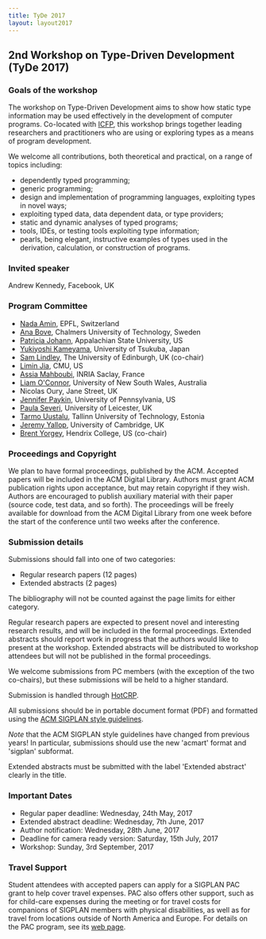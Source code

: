 ```yaml
---
title: TyDe 2017
layout: layout2017
---
```


## 2nd Workshop on Type-Driven Development (TyDe 2017)

### Goals of the workshop

The workshop on Type-Driven Development aims to show how static type
information may be used effectively in the development of computer
programs. Co-located with [ICFP](http://icfp17.sigplan.org/), this
workshop brings together leading researchers and practitioners who
are using or exploring types as a means of program development.

We welcome all contributions, both theoretical and practical, on a
range of topics including:

  * dependently typed programming;
  * generic programming;
  * design and implementation of programming languages, exploiting
    types in novel ways;
  * exploiting typed data, data dependent data, or type providers;
  * static and dynamic analyses of typed programs;
  * tools, IDEs, or testing tools exploiting type information;
  * pearls, being elegant, instructive examples of types used in the
    derivation, calculation, or construction of programs.

### Invited speaker

Andrew Kennedy, Facebook, UK

### Program Committee

* [Nada Amin](http://namin.net/), EPFL, Switzerland
* [Ana Bove](http://www.cse.chalmers.se/~bove/), Chalmers University of Technology, Sweden
* [Patricia Johann](http://cs.appstate.edu/~johannp/), Appalachian State University, US
* [Yukiyoshi Kameyama](http://logic.cs.tsukuba.ac.jp/~kam/), University of Tsukuba, Japan
* [Sam Lindley](http://homepages.inf.ed.ac.uk/slindley/), The University of Edinburgh, UK (co-chair)
* [Limin Jia](https://www.andrew.cmu.edu/user/liminjia/), CMU, US
* [Assia Mahboubi](http://specfun.inria.fr/mahboubi/), INRIA Saclay, France
* [Liam O'Connor](http://liamoc.net/), University of New South Wales, Australia
* Nicolas Oury, Jane Street, UK
* [Jennifer Paykin](http://www.cis.upenn.edu/~jpaykin/), University of Pennsylvania, US
* [Paula Severi](http://www.cs.le.ac.uk/people/ps56/), University of Leicester, UK
* [Tarmo Uustalu](http://www.ioc.ee/~tarmo/), Tallinn University of Technology, Estonia
* [Jeremy Yallop](http://www.cl.cam.ac.uk/~jdy22/), University of Cambridge, UK
* [Brent Yorgey](http://dept.cs.williams.edu/~byorgey/), Hendrix College, US (co-chair)

### Proceedings and Copyright

We plan to have formal proceedings, published by the ACM. Accepted
papers will be included in the ACM Digital Library. Authors must grant
ACM publication rights upon acceptance, but may retain copyright if they
wish. Authors are encouraged to publish auxiliary material with their
paper (source code, test data, and so forth). The proceedings will be
freely available for download from the ACM Digital Library from one week
before the start of the conference until two weeks after the conference.

### Submission details

Submissions should fall into one of two categories:

  * Regular research papers (12 pages)
  * Extended abstracts (2 pages)

The bibliography will not be counted against the page limits for
either category.

Regular research papers are expected to present novel and interesting
research results, and will be included in the formal
proceedings. Extended abstracts should report work in progress that
the authors would like to present at the workshop. Extended abstracts
will be distributed to workshop attendees but will not be published in
the formal proceedings.

We welcome submissions from PC members (with the exception of the two
co-chairs), but these submissions will be held to a higher standard.

Submission is handled through [HotCRP](https://icfp-tyde17.hotcrp.com/).

All submissions should be in portable document format (PDF) and
formatted using the [ACM SIGPLAN style guidelines](http://www.sigplan.org/Resources/Author/).

*Note* that the ACM SIGPLAN style guidelines have changed from
previous years!  In particular, submissions should use the new
'acmart' format and 'sigplan' subformat.

Extended abstracts must be submitted with the label 'Extended
abstract' clearly in the title.

### Important Dates

  * Regular paper deadline: Wednesday, 24th May, 2017
  * Extended abstract deadline: Wednesday, 7th June, 2017
  * Author notification: Wednesday, 28th June, 2017
  * Deadline for camera ready version: Saturday, 15th July, 2017
  * Workshop: Sunday, 3rd September, 2017

### Travel Support

Student attendees with accepted papers can apply for a SIGPLAN PAC grant
to help cover travel expenses. PAC also offers other support, such as
for child-care expenses during the meeting or for travel costs for
companions of SIGPLAN members with physical disabilities, as well as for
travel from locations outside of North America and Europe. For details
on the PAC program, see its [web page](http://www.sigplan.org/PAC/).
